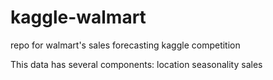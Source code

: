 kaggle-walmart
==============

repo for walmart's sales forecasting kaggle competition

This data has several components:
location
seasonality
sales
